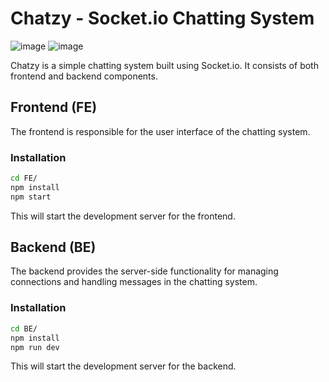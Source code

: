 # Chatzy - Socket.io Chatting System
![image](https://github.com/Shashank-9680/socketIO_chat/assets/103242168/6d8eca73-51ef-48fe-9c12-0e2a3fd1d76a)
![image](https://github.com/Shashank-9680/socketIO_chat/assets/103242168/e303d317-5509-4a46-bfdd-a680d0f73db9)


Chatzy is a simple chatting system built using Socket.io. It consists of both frontend and backend components.

## Frontend (FE)

The frontend is responsible for the user interface of the chatting system.

### Installation

```bash
cd FE/
npm install
npm start
```

This will start the development server for the frontend.

## Backend (BE)

The backend provides the server-side functionality for managing connections and handling messages in the chatting system.

### Installation

```bash
cd BE/
npm install
npm run dev
```

This will start the development server for the backend.
